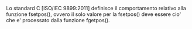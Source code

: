 Lo standard C [ISO/IEC 9899:2011] definisce il comportamento relativo alla
funzione fsetpos(), ovvero il solo valore per la fsetpos() deve essere cio'
che e' processato dalla funzione fgetpos().
